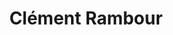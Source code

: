 ---
layout: page
title: Clément Rambour
description: associate professor
img: 
importance: 15
category: members
---
